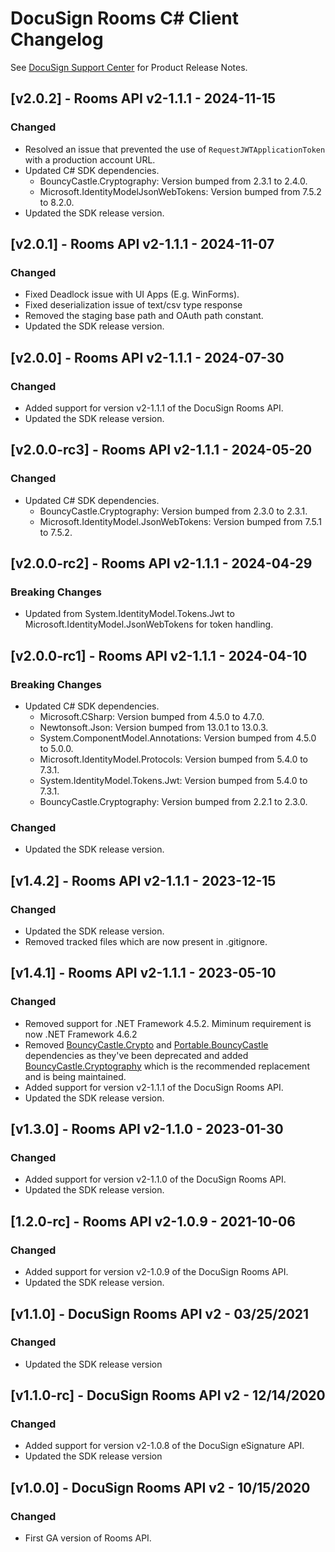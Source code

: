 # DocuSign Rooms C# Client Changelog
See [DocuSign Support Center](https://support.docusign.com/en/releasenotes/) for Product Release Notes.

## [v2.0.2] - Rooms API v2-1.1.1 - 2024-11-15
### Changed
- Resolved an issue that prevented the use of `RequestJWTApplicationToken` with a production account URL.
- Updated C# SDK dependencies.
    - BouncyCastle.Cryptography: Version bumped from 2.3.1 to 2.4.0.
    - Microsoft.IdentityModelJsonWebTokens: Version bumped from 7.5.2 to 8.2.0.
- Updated the SDK release version.

## [v2.0.1] - Rooms API v2-1.1.1 - 2024-11-07
### Changed
- Fixed Deadlock issue with UI Apps (E.g. WinForms).
- Fixed deserialization issue of text/csv type response
- Removed the staging base path and OAuth path constant.
- Updated the SDK release version.

## [v2.0.0] - Rooms API v2-1.1.1 - 2024-07-30
### Changed
- Added support for version v2-1.1.1 of the DocuSign Rooms API.
- Updated the SDK release version.

## [v2.0.0-rc3] - Rooms API v2-1.1.1 - 2024-05-20
### Changed
- Updated C# SDK dependencies.
    - BouncyCastle.Cryptography: Version bumped from 2.3.0 to 2.3.1.
    - Microsoft.IdentityModel.JsonWebTokens: Version bumped from 7.5.1 to 7.5.2.
## [v2.0.0-rc2] - Rooms API v2-1.1.1 - 2024-04-29
### Breaking Changes
- Updated from System.IdentityModel.Tokens.Jwt to Microsoft.IdentityModel.JsonWebTokens for token handling.
## [v2.0.0-rc1] - Rooms API v2-1.1.1 - 2024-04-10
### Breaking Changes
- Updated C# SDK dependencies.
    - Microsoft.CSharp: Version bumped from 4.5.0 to 4.7.0.
    - Newtonsoft.Json: Version bumped from 13.0.1 to 13.0.3.
    - System.ComponentModel.Annotations: Version bumped from 4.5.0 to 5.0.0.
    - Microsoft.IdentityModel.Protocols: Version bumped from 5.4.0 to 7.3.1.
    - System.IdentityModel.Tokens.Jwt: Version bumped from 5.4.0 to 7.3.1.
    - BouncyCastle.Cryptography: Version bumped from 2.2.1 to 2.3.0.
### Changed
- Updated the SDK release version.

## [v1.4.2] - Rooms API v2-1.1.1 - 2023-12-15
### Changed
- Updated the SDK release version.
- Removed tracked files which are now present in .gitignore.

## [v1.4.1] - Rooms API v2-1.1.1 - 2023-05-10
### Changed
- Removed support for .NET Framework 4.5.2. Miminum requirement is now .NET Framework 4.6.2
- Removed [BouncyCastle.Crypto](https://www.nuget.org/packages/BouncyCastle) and [Portable.BouncyCastle](https://www.nuget.org/packages/Portable.BouncyCastle) dependencies as they've been deprecated and added [BouncyCastle.Cryptography](https://www.nuget.org/packages/BouncyCastle.Cryptography) which is the recommended replacement and is being maintained.
- Added support for version v2-1.1.1 of the DocuSign Rooms API.
- Updated the SDK release version.

## [v1.3.0] - Rooms API v2-1.1.0 - 2023-01-30
### Changed
- Added support for version v2-1.1.0 of the DocuSign Rooms API.
- Updated the SDK release version.

## [1.2.0-rc] - Rooms API v2-1.0.9 - 2021-10-06
### Changed
- Added support for version v2-1.0.9 of the DocuSign Rooms API.
- Updated the SDK release version.


## [v1.1.0] - DocuSign Rooms API v2 - 03/25/2021
### Changed
- Updated the SDK release version

## [v1.1.0-rc] - DocuSign Rooms API v2 - 12/14/2020
### Changed
- Added support for version v2-1.0.8 of the DocuSign eSignature API.
- Updated the SDK release version

## [v1.0.0] - DocuSign Rooms API v2 - 10/15/2020
### Changed
- First GA version of Rooms API.
